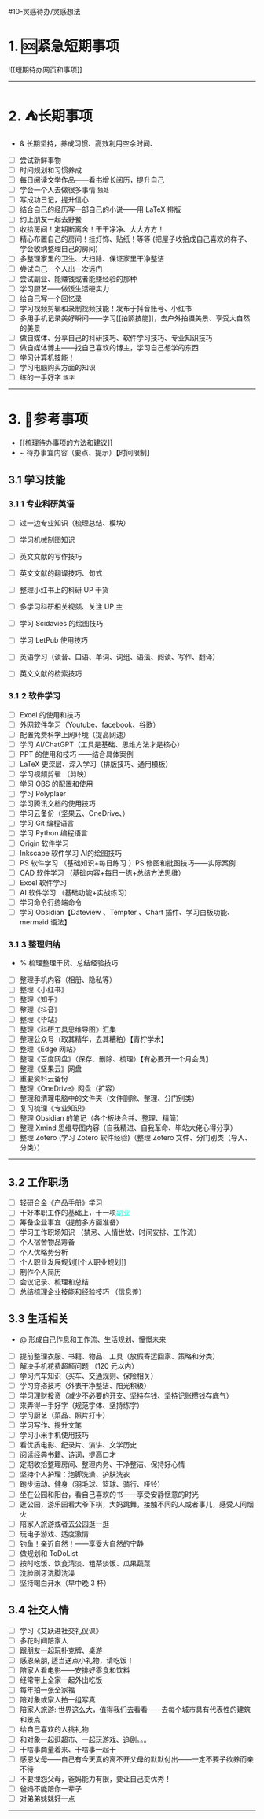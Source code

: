 #10-灵感待办/灵感想法 
# 1. 🆘紧急短期事项
![[短期待办网页和事项]]

---
# 2. ⛺长期事项 
- & 长期坚持，养成习惯、高效利用空余时间、
- [ ] 尝试新鲜事物
- [ ] 时间规划和习惯养成
- [ ] 每日阅读文学作品——看书增长阅历，提升自己
- [ ] 学会一个人去做很多事情 `独处`
- [ ] 写成功日记，提升信心
- [ ] 结合自己的经历写一部自己的小说——用 LaTeX 排版
- [ ] 约上朋友一起去野餐
- [ ] 收拾房间！定期断离舍！干干净净、大大方方！
- [ ] 精心布置自己的房间！挂灯饰、贴纸！等等 (把屋子收拾成自己喜欢的样子、学会收纳整理自己的房间)
- [ ] 多整理家里的卫生、大扫除、保证家里干净整洁
- [ ] 尝试自己一个人出一次远门
- [ ] 尝试副业、能赚钱或者能赚经验的那种
- [ ] 学习厨艺——做饭生活硬实力
- [ ] 给自己写一个回忆录
- [ ] 学习视频剪辑和录制视频技能！发布于抖音账号、小红书
- [ ] 多用手机记录美好瞬间——学习[[拍照技能]]，去户外拍摄美景、享受大自然的美景
- [ ] 做自媒体、分享自己的科研技巧、软件学习技巧、专业知识技巧
- [ ] 做自媒体博主——找自己喜欢的博主，学习自己想学的东西
- [ ] 学习计算机技能！
- [ ] 学习电脑购买方面的知识
- [ ] 练的一手好字 `练字`
---
# 3. 🫧参考事项
- [[梳理待办事项的方法和建议]]
- ~ 待办事宜内容（要点、提示）【时间限制】
## 3.1 学习技能
### 3.1.1 专业科研英语 
- [ ] 过一边专业知识（梳理总结、模块）
- [ ] 学习机械制图知识 


- [ ] 英文文献的写作技巧 
- [ ] 英文文献的翻译技巧、句式
- [ ] 整理小红书上的科研 UP 干货
- [ ] 多学习科研相关视频、关注 UP 主
- [ ] 学习 Scidavies 的绘图技巧 
- [ ] 学习 LetPub 使用技巧 

- [ ] 英语学习（读音、口语、单词、词组、语法、阅读、写作、翻译）
- [ ] 英文文献的检索技巧

### 3.1.2 软件学习 
- [ ] Excel 的使用和技巧
- [ ] 外网软件学习（Youtube、facebook、谷歌）
- [ ] 配置免费科学上网环境（提高网速）
- [ ] 学习 AI/ChatGPT（工具是基础、思维方法才是核心）
- [ ] PPT 的使用和技巧 ——结合具体案例
- [ ] LaTeX 更深层、深入学习（排版技巧、通用模板）
- [ ] 学习视频剪辑 （剪映）
- [ ] 学习 OBS 的配置和使用
- [ ] 学习 Polyplaer
- [ ] 学习腾讯文档的使用技巧
- [ ] 学习云备份（坚果云、OneDrive、）
- [ ] 学习 Git 编程语言
- [ ] 学习 Python 编程语言
- [ ] Origin 软件学习
- [ ] Inkscape 软件学习 AI的绘图技巧
- [ ]  PS 软件学习 （基础知识+每日练习 ）PS 修图和批图技巧——实际案例
- [ ] CAD 软件学习 （基础内容+每日一练+总结方法思维）
- [ ]  Excel 软件学习 
- [ ] AI 软件学习 （基础功能+实战练习）
- [ ] 学习命令行终端命令
- [ ] 学习 Obsidian【Dateview 、Tempter 、Chart 插件、学习白板功能、mermaid 语法】

### 3.1.3 整理归纳
- % 梳理整理干货、总结经验技巧
- [ ] 整理手机内容（相册、隐私等）
- [ ]  整理《小红书》
- [ ] 整理《知乎》
- [ ] 整理《抖音》
- [ ] 整理《毕站》
- [ ] 整理《科研工具思维导图》汇集
- [ ] 整理公众号（取其精华，去其糟粕）【青柠学术】
- [ ] 整理《Edge 网站》
- [ ] 整理《百度网盘》（保存、删除、梳理）【有必要开一个月会员】
- [ ] 整理《坚果云》网盘
- [ ] 重要资料云备份 
- [ ] 整理《OneDrive》网盘（扩容）
- [ ] 整理和清理电脑中的文件夹（文件删除、整理、分门别类）
- [ ] 复习梳理《专业知识》
- [ ] 整理 Obsidian 的笔记（各个板块合并、整理、精简）
- [ ] 整理 Xmind 思维导图内容（自我精进、自我革命、毕站大佬心得分享）
- [ ] 整理 Zotero (学习 Zotero 软件经验)（整理 Zotero 文件、分门别类（导入、分类））

---
## 3.2 工作职场
- [ ] 轻研合金《产品手册》学习 
- [ ] 干好本职工作的基础上，干一项<font color="#00ffdc">副业</font>
- [ ]  筹备企业事宜（提前多方面准备）
- [ ] 学习工作职场知识 （禁忌、人情世故、时间安排、工作流）
- [ ] 个人宿舍物品筹备 
- [ ] 个人优略势分析 
- [ ] 个人职业发展规划[[个人职业规划]]
- [ ] 制作个人简历 
- [ ] 会议记录、梳理和总结 
- [ ] 总结梳理企业技能和经验技巧 （信息差）

## 3.3 生活相关
- @ 形成自己作息和工作流、生活规划、憧憬未来
- [ ] 提前整理衣服、书籍、物品、工具（放假寄运回家、策略和分类）
- [ ] 解决手机花费超额问题 （120 元以内）
- [ ] 学习汽车知识（买车、交通规则、保险相关）
- [ ] 学习穿搭技巧（外表干净整洁、阳光积极）
- [ ] 学习理财投资（减少不必要的开支、坚持存钱、坚持记账攒钱存底气）
- [ ] 来弄得一手好字（规范字体、坚持练字）
- [ ] 学习厨艺（菜品、照片打卡）
- [ ] 学习写作、提升文笔 
- [ ] 学习小米手机使用技巧 
- [ ] 看优质电影、纪录片、演讲、文学历史 
- [ ] 阅读经典书籍、诗词，提高口才 
- [ ] 定期收拾整理房间、整理内务、干净整洁、保持好心情 
- [ ] 坚持个人护理：泡脚洗澡、护肤洗衣
- [ ] 跑步运动、健身（羽毛球、篮球、骑行、哑铃）
- [ ] 坐在公园和阳台，看自己喜欢的书——享受安静惬意的时光
- [ ] 逛公园，游乐园看大爷下棋，大妈跳舞，接触不同的人或者事儿，感受人间烟火
- [ ] 陪家人旅游或者去公园逛一逛
- [ ] 玩电子游戏、适度激情 
- [ ] 钓鱼！亲近自然！——享受大自然的宁静
- [ ] 做规划和 ToDoList
- [ ]  按时吃饭、饮食清淡、粗茶淡饭、瓜果蔬菜
- [ ] 洗脸刷牙洗脚洗澡
- [ ] 坚持喝白开水（早中晚 3 杯）

## 3.4 社交人情
- [ ] 学习《艾跃进社交礼仪课》
- [ ] 多花时间陪家人
- [ ] 跟朋友一起玩扑克牌、桌游
- [ ] 感恩亲朋, 适当送点小礼物，请吃饭！
- [ ] 陪家人看电影——安排好零食和饮料
- [ ] 经常带上全家一起外出吃饭
- [ ] 每年拍一张全家福
- [ ] 陪对象或家人拍一组写真
- [ ] 陪家人旅游: 世界这么大，值得我们去看看——去每个城市具有代表性的建筑和景点
- [ ] 给自己喜欢的人挑礼物
- [ ] 和对象一起逛超市、一起玩游戏、追剧。。。
- [ ] 干啥事商量着来、干啥事一起干
- [ ]  感恩父母——自己有今天真的离不开父母的默默付出——一定不要子欲养而亲不待 
- [ ] 不要埋怨父母，爸妈能力有限，要让自己变优秀！ 
- [ ] 爸妈不能陪你一辈子 
- [ ] 对弟弟妹妹好一点 
---